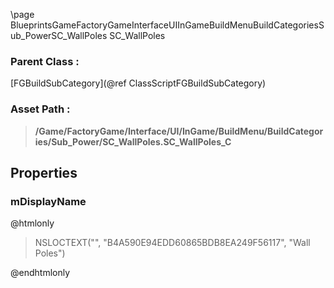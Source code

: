 \page BlueprintsGameFactoryGameInterfaceUIInGameBuildMenuBuildCategoriesSub_PowerSC_WallPoles SC_WallPoles
### Parent Class :
[FGBuildSubCategory](@ref ClassScriptFGBuildSubCategory)
### Asset Path :
<b><blockquote>/Game/FactoryGame/Interface/UI/InGame/BuildMenu/BuildCategories/Sub_Power/SC_WallPoles.SC_WallPoles_C</blockquote></b>
## Properties

### mDisplayName
@htmlonly
<blockquote>NSLOCTEXT("", "B4A590E94EDD60865BDB8EA249F56117", "Wall Poles")</blockquote>
@endhtmlonly

